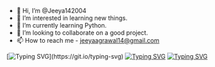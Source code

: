 - 👋 Hi, I’m @Jeeya142004
- 👀 I’m interested in learning new things.
- 🌱 I’m currently learning Python.
- 💞️ I’m looking to collaborate on a good project.
- 📫 How to reach me - jeeyaagrawal14@gmail.com

<!---
Jeeya142004/Jeeya142004 is a ✨ special ✨ repository because its `README.md` (this file) appears on your GitHub profile.
You can click the Preview link to take a look at your changes.
--->
[![Typing SVG](https://readme-typing-svg.demolab.com?font=Fira+Code&pause=1000&width=435&lines=Hey+there!+I'm+Jeeya+Agrawal.;I'm+an+enthusiastic+person.)](https://git.io/typing-svg)
[![Typing SVG](https://readme-typing-svg.demolab.com?font=Fira+Code&pause=1000&color=F7246D&background=72F2FF00&width=435&lines=The+five+boxing+wizards+jump+quickly)](https://git.io/typing-svg) <a href="https://git.io/typing-svg"><img src="https://readme-typing-svg.demolab.com?font=Fira+Code&pause=1000&color=F7246D&background=72F2FF00&width=435&lines=The+five+boxing+wizards+jump+quickly" alt="Typing SVG" /></a>
